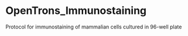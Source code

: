 # OpenTrons_Immunostaining
Protocol for immunostaining of mammalian cells cultured in 96-well plate
